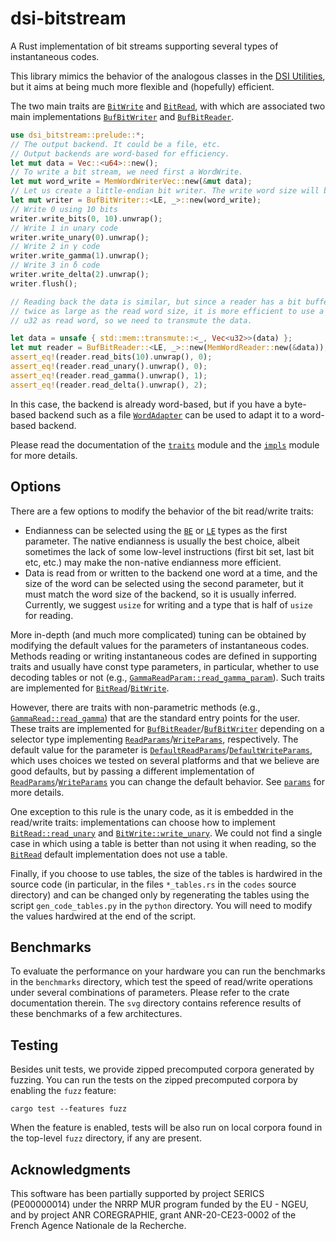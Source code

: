 # dsi-bitstream

A Rust implementation of bit streams supporting several types of instantaneous codes.

This library mimics the behavior of the analogous classes in the [DSI
Utilities](https://dsiutils.di.unimi.it/), but it aims at being much more
flexible and (hopefully) efficient.

The two main traits are [`BitWrite`] and [`BitRead`], with which are associated
two main implementations [`BufBitWriter`] and [`BufBitReader`].

```rust
use dsi_bitstream::prelude::*;
// The output backend. It could be a file, etc. 
// Output backends are word-based for efficiency.
let mut data = Vec::<u64>::new();
// To write a bit stream, we need first a WordWrite.
let mut word_write = MemWordWriterVec::new(&mut data);
// Let us create a little-endian bit writer. The write word size will be inferred.
let mut writer = BufBitWriter::<LE, _>::new(word_write);
// Write 0 using 10 bits
writer.write_bits(0, 10).unwrap();
// Write 1 in unary code
writer.write_unary(0).unwrap();
// Write 2 in γ code
writer.write_gamma(1).unwrap();
// Write 3 in δ code
writer.write_delta(2).unwrap();
writer.flush();

// Reading back the data is similar, but since a reader has a bit buffer
// twice as large as the read word size, it is more efficient to use a 
// u32 as read word, so we need to transmute the data.

let data = unsafe { std::mem::transmute::<_, Vec<u32>>(data) };
let mut reader = BufBitReader::<LE, _>::new(MemWordReader::new(&data));
assert_eq!(reader.read_bits(10).unwrap(), 0);
assert_eq!(reader.read_unary().unwrap(), 0);
assert_eq!(reader.read_gamma().unwrap(), 1);
assert_eq!(reader.read_delta().unwrap(), 2);
```

In this case, the backend is already word-based, but if you have a byte-based
backend such as a file [`WordAdapter`] can be used to adapt it to a word-based
backend.

Please read the documentation of the [`traits`] module and the [`impls`] module
for more details.

## Options

There are a few options to modify the behavior of the bit read/write traits:

- Endianness can be selected using the [`BE`] or [`LE`] types as the first
  parameter. The native endianness is usually the best choice, albeit sometimes
  the lack of some low-level instructions (first bit set, last bit etc, etc.)
  may make the non-native endianness more efficient.
- Data is read from or written to the backend one word at a time, and the size
  of the word can be selected using the second parameter, but it must match the
  word size of the backend, so it is usually inferred. Currently, we suggest
  `usize` for writing and a type that is half of `usize` for reading.

More in-depth (and much more complicated) tuning can be obtained by modifying
the default values for the parameters of instantaneous codes. Methods reading or
writing instantaneous codes are defined in supporting traits and usually have
const type parameters, in particular, whether to use decoding tables or not
(e.g., [`GammaReadParam::read_gamma_param`]). Such traits are implemented for
[`BitRead`]/[`BitWrite`].

However, there are traits with non-parametric methods (e.g.,
[`GammaRead::read_gamma`]) that are the standard entry points for the user.
These traits are implemented for [`BufBitReader`]/[`BufBitWriter`] depending on
a selector type implementing [`ReadParams`]/[`WriteParams`], respectively.
The default value for the parameter is
[`DefaultReadParams`]/[`DefaultWriteParams`], which uses choices we tested on
several platforms and that we believe are good defaults, but by passing a
different implementation of [`ReadParams`]/[`WriteParams`] you can change the
default behavior. See [`params`] for more details.

One exception to this rule is the unary code, as it is embedded in the
read/write traits: implementations can choose how to implement
[`BitRead::read_unary`] and [`BitWrite::write_unary`].
We could not find a single case in which using a table is
better than not using it when reading, so the [`BitRead`] default
implementation does not use a table.

Finally, if you choose to use tables, the size of the tables is hardwired in the
source code (in particular, in the files `*_tables.rs` in the `codes` source
directory) and can be changed only by regenerating the tables using the script
`gen_code_tables.py` in the `python` directory. You will need to modify the
values hardwired at the end of the script.

## Benchmarks

To evaluate the performance on your hardware you can run the
benchmarks in the `benchmarks` directory, which test the speed of read/write
operations under several combinations of parameters. Please refer to the crate
documentation therein. The `svg` directory contains reference results of these
benchmarks of a few architectures.

## Testing

Besides unit tests, we provide zipped precomputed corpora generated by fuzzing.
You can run the tests on the zipped precomputed corpora by enabling the `fuzz`
feature:

```shell
cargo test --features fuzz
```

When the feature is enabled, tests will be also run on local corpora found in
the top-level `fuzz` directory, if any are present.

## Acknowledgments

This software has been partially supported by project SERICS (PE00000014) under
the NRRP MUR program funded by the EU - NGEU, and by project ANR COREGRAPHIE,
grant ANR-20-CE23-0002 of the French Agence Nationale de la Recherche.

[`BitRead`]: https://docs.rs/dsi-bitstream/latest/dsi_bitstream/traits/trait.BitRead.html
[`BitWrite`]: https://docs.rs/dsi-bitstream/latest/dsi_bitstream/traits/trait.BitWrite.html
[`BufBitReader`]: https://docs.rs/dsi-bitstream/latest/dsi_bitstream/impls/struct.BufBitReader.html
[`BufBitWriter`]: https://docs.rs/dsi-bitstream/latest/dsi_bitstream/impls/struct.BufBitWriter.html
[`ReadParams`]: https://docs.rs/dsi-bitstream/latest/dsi_bitstream/codes/params/trait.ReadParams.html
[`WriteParams`]: https://docs.rs/dsi-bitstream/latest/dsi_bitstream/codes/params/trait.WriteParams.html
[`GammaReadParam::read_gamma_param`]: https://docs.rs/dsi-bitstream/latest/dsi_bitstream/codes/gamma/trait.GammaReadParam.html#tymethod.read_gamma_param
[`WordAdapter`]: https://docs.rs/dsi-bitstream/latest/dsi_bitstream/impls/struct.WordAdapter.html
[`traits`]: https://docs.rs/dsi-bitstream/latest/dsi_bitstream/traits/index.html
[`impls`]: https://docs.rs/dsi-bitstream/latest/dsi_bitstream/impls/index.html
[`params`]: https://docs.rs/dsi-bitstream/latest/dsi_bitstream/codes/params/index.html
[`GammaRead::read_gamma`]: https://docs.rs/dsi-bitstream/latest/dsi_bitstream/codes/gamma/trait.GammaRead.html#tymethod.read_gamma
[`BE`]: https://docs.rs/dsi-bitstream/latest/dsi_bitstream/traits/type.BE.html
[`LE`]: https://docs.rs/dsi-bitstream/latest/dsi_bitstream/traits/type.LE.html
[`DefaultReadParams`]: https://docs.rs/dsi-bitstream/latest/dsi_bitstream/codes/params/struct.DefaultReadParams.html
[`DefaultWriteParams`]: https://docs.rs/dsi-bitstream/latest/dsi_bitstream/codes/params/struct.DefaultWriteParams.html
[`BitRead::read_unary`]: https://docs.rs/dsi-bitstream/latest/dsi_bitstream/traits/trait.BitRead.html#method.read_unary
[`BitWrite::write_unary`]: https://docs.rs/dsi-bitstream/latest/dsi_bitstream/traits/trait.BitWrite.html#method.write_unary
